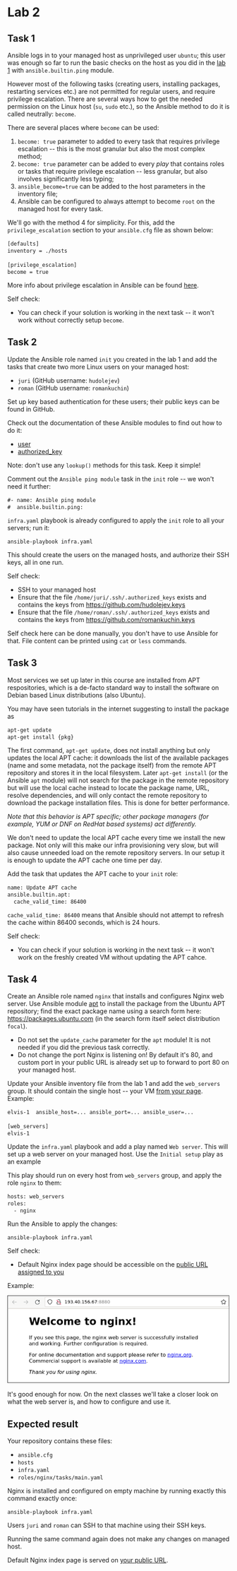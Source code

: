 # Lab 2

## Task 1

Ansible logs in to your managed host as unprivileged user `ubuntu`; this user was enough so far to
run the basic checks on the host as you did in the [lab 1](../01-intro) with `ansible.builtin.ping`
module.

However most of the following tasks (creating users, installing packages, restarting services etc.)
are not permitted for regular users, and require privilege escalation. There are several ways how to
get the needed permission on the Linux host (`su`, `sudo` etc.), so the Ansible method to do it is
called neutrally: `become`.

There are several places where `become` can be used:
 1. `become: true` parameter to added to every task that requires privilege escalation -- this is
    the most granular but also the most complex method;
 2. `become: true` parameter can be added to every _play_ that contains roles or tasks that require
    privilege escalation -- less granular, but also involves significantly less typing;
 3. `ansible_become=true` can be added to the host parameters in the inventory file;
 4. Ansible can be configured to always attempt to become `root` on the managed host for every task.

We'll go with the method 4 for simplicity. For this, add the `privilege_escalation` section to your
`ansible.cfg` file as shown below:

    [defaults]
    inventory = ./hosts

    [privilege_escalation]
    become = true

More info about privilege escalation in Ansible can be found
[here](https://docs.ansible.com/ansible/latest/playbook_guide/playbooks_privilege_escalation.html).

Self check:
 - You can check if your solution is working in the next task -- it won't work without correctly
   setup `become`.


## Task 2

Update the Ansible role named `init` you created in the lab 1 and add the tasks that create two more
Linux users on your managed host:
 - `juri` (GitHub username: `hudolejev`)
 - `roman` (GitHub username: `romankuchin`)

Set up key based authentication for these users; their public keys can be found in GitHub.

Check out the documentation of these Ansible modules to find out how to do it:
 - [user](https://docs.ansible.com/ansible/latest/collections/ansible/builtin/user_module.html)
 - [authorized_key](https://docs.ansible.com/ansible/latest/collections/ansible/posix/authorized_key_module.html)

Note: don't use any `lookup()` methods for this task. Keep it simple!

Comment out the `Ansible ping module` task in the `init` role -- we won't need it further:

    #- name: Ansible ping module
    #  ansible.builtin.ping:

`infra.yaml` playbook is already configured to apply the `init` role to all your servers; run it:

    ansible-playbook infra.yaml

This should create the users on the managed hosts, and authorize their SSH keys, all in one run.

Self check:
 - SSH to your managed host
 - Ensure that the file `/home/juri/.ssh/.authorized_keys` exists and contains the keys from
   https://github.com/hudolejev.keys
 - Ensure that the file `/home/roman/.ssh/.authorized_keys` exists and contains the keys from
   https://github.com/romankuchin.keys

Self check here can be done manually, you don't have to use Ansible for that. File content can be
printed using `cat` or `less` commands.


## Task 3

Most services we set up later in this course are installed from APT respositories, which is a
de-facto standard way to install the software on Debian based Linux distributions (also Ubuntu).

You may have seen tutorials in the internet suggesting to install the package as

    apt-get update
    apt-get install {pkg}

The first command, `apt-get update`, does not install anything but only updates the local APT cache:
it downloads the list of the available packages (name and some metadata, not the package itself)
from the remote APT repository and stores it in the local filesystem. Later `apt-get install` (or
the Ansible `apt` module) will not search for the package in the remote repository but will use the
local cache instead to locate the package name, URL, resolve dependencies, and will only contact the
remote repository to download the package installation files. This is done for better performance.

_Note that this behavior is APT specific; other package managers (for example, YUM or DNF on RedHat
based systems) act differently._

We don't need to update the local APT cache every time we install the new package. Not only will
this make our infra provisioning very slow, but will also cause unneeded load on the remote
repository servers. In our setup it is enough to update the APT cache one time per day.

Add the task that updates the APT cache to your `init` role:

    name: Update APT cache
    ansible.builtin.apt:
      cache_valid_time: 86400

`cache_valid_time: 86400` means that Ansible should not attempt to refresh the cache within 86400
seconds, which is 24 hours.

Self check:
 - You can check if your solution is working in the next task -- it won't work on the freshly
   created VM without updating the APT cahce.


## Task 4

Create an Ansible role named `nginx` that installs and configures Nginx web server. Use Ansible
module [apt](https://docs.ansible.com/ansible/latest/collections/ansible/builtin/apt_module.html)
to install the package from the Ubuntu APT repository; find the exact package name using a search
form here: https://packages.ubuntu.com (in the search form itself select distribution `focal`).

 - Do not set the `update_cache` parameter for the `apt` module! It is not needed if you did the
   previous task correctly.
 - Do not change the port Nginx is listening on! By default it's 80, and custom port in your public
   URL is already set up to forward to port 80 on your managed host.

Update your Ansible inventory file from the lab 1 and add the `web_servers` group. It should contain
the single host -- your VM [from your page](http://193.40.156.67/students.html). Example:

    elvis-1  ansible_host=... ansible_port=... ansible_user=...

    [web_servers]
    elvis-1

Update the `infra.yaml` playbook and add a play named `Web server`. This will set up a web server
on your managed host. Use the `Initial setup` play as an example

This play should run on every host from `web_servers` group, and apply the role `nginx` to them:

    hosts: web_servers
    roles:
      - nginx

Run the Ansible to apply the changes:

    ansible-playbook infra.yaml

Self check:
 - Default Nginx index page should be accessible on the
   [public URL assigned to you](http://193.40.156.67/students.html)

Example:

![Nginx default start page](nginx.png)

It's good enough for now. On the next classes we'll take a closer look on what the web server is,
and how to configure and use it.


## Expected result

Your repository contains these files:

 - `ansible.cfg`
 - `hosts`
 - `infra.yaml`
 - `roles/nginx/tasks/main.yaml`

Nginx is installed and configured on empty machine by running exactly this command exactly once:

    ansible-playbook infra.yaml

Users `juri` and `roman` can SSH to that machine using their SSH keys.

Running the same command again does not make any changes on managed host.

Default Nginx index page is served on [your public URL](http://193.40.156.67/students.html).
